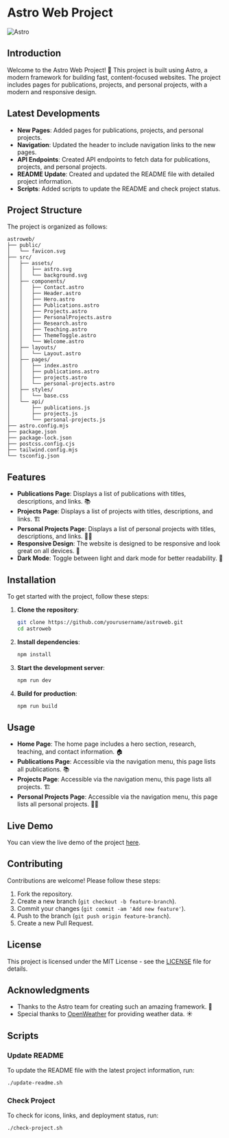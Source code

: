 # Astro Web Project

![Astro](https://astro.build/assets/logo.png)

## Introduction

Welcome to the Astro Web Project! 🚀 This project is built using Astro, a modern framework for building fast, content-focused websites. The project includes pages for publications, projects, and personal projects, with a modern and responsive design.

## Latest Developments

- **New Pages**: Added pages for publications, projects, and personal projects.
- **Navigation**: Updated the header to include navigation links to the new pages.
- **API Endpoints**: Created API endpoints to fetch data for publications, projects, and personal projects.
- **README Update**: Created and updated the README file with detailed project information.
- **Scripts**: Added scripts to update the README and check project status.

## Project Structure

The project is organized as follows:

```
astroweb/
├── public/
│   └── favicon.svg
├── src/
│   ├── assets/
│   │   ├── astro.svg
│   │   └── background.svg
│   ├── components/
│   │   ├── Contact.astro
│   │   ├── Header.astro
│   │   ├── Hero.astro
│   │   ├── Publications.astro
│   │   ├── Projects.astro
│   │   ├── PersonalProjects.astro
│   │   ├── Research.astro
│   │   ├── Teaching.astro
│   │   ├── ThemeToggle.astro
│   │   └── Welcome.astro
│   ├── layouts/
│   │   └── Layout.astro
│   ├── pages/
│   │   ├── index.astro
│   │   ├── publications.astro
│   │   ├── projects.astro
│   │   └── personal-projects.astro
│   ├── styles/
│   │   └── base.css
│   └── api/
│       ├── publications.js
│       ├── projects.js
│       └── personal-projects.js
├── astro.config.mjs
├── package.json
├── package-lock.json
├── postcss.config.cjs
├── tailwind.config.mjs
└── tsconfig.json
```

## Features

- **Publications Page**: Displays a list of publications with titles, descriptions, and links. 📚
- **Projects Page**: Displays a list of projects with titles, descriptions, and links. 🏗️
- **Personal Projects Page**: Displays a list of personal projects with titles, descriptions, and links. 👨‍💻
- **Responsive Design**: The website is designed to be responsive and look great on all devices. 📱
- **Dark Mode**: Toggle between light and dark mode for better readability. 🌙

## Installation

To get started with the project, follow these steps:

1. **Clone the repository**:
   ```bash
   git clone https://github.com/yourusername/astroweb.git
   cd astroweb
   ```

2. **Install dependencies**:
   ```bash
   npm install
   ```

3. **Start the development server**:
   ```bash
   npm run dev
   ```

4. **Build for production**:
   ```bash
   npm run build
   ```

## Usage

- **Home Page**: The home page includes a hero section, research, teaching, and contact information. 🏠
- **Publications Page**: Accessible via the navigation menu, this page lists all publications. 📚
- **Projects Page**: Accessible via the navigation menu, this page lists all projects. 🏗️
- **Personal Projects Page**: Accessible via the navigation menu, this page lists all personal projects. 👨‍💻

## Live Demo

You can view the live demo of the project [here](https://yourusername.github.io/astroweb).

## Contributing

Contributions are welcome! Please follow these steps:

1. Fork the repository.
2. Create a new branch (`git checkout -b feature-branch`).
3. Commit your changes (`git commit -am 'Add new feature'`).
4. Push to the branch (`git push origin feature-branch`).
5. Create a new Pull Request.

## License

This project is licensed under the MIT License - see the [LICENSE](LICENSE) file for details.

## Acknowledgments

- Thanks to the Astro team for creating such an amazing framework. 🌟
- Special thanks to [OpenWeather](https://openweathermap.org/) for providing weather data. ☀️

## Scripts

### Update README

To update the README file with the latest project information, run:

```bash
./update-readme.sh
```

### Check Project

To check for icons, links, and deployment status, run:

```bash
./check-project.sh
